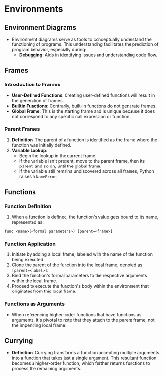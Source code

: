 # Environments

## Environment Diagrams

- Environment diagrams serve as tools to conceptually understand the functioning of programs. This understanding facilitates the prediction of program behavior, especially during:
    - **Debugging**: Aids in identifying issues and understanding code flow.

## Frames

### Introduction to Frames

- **User-Defined Functions**: Creating user-defined functions will result in the generation of frames.
- **Builtin Functions**: Contrarily, built-in functions do not generate frames.
- **Global Frame**: This is the starting frame and is unique because it does not correspond to any specific call expression or function.

### Parent Frames

1. **Definition**: The parent of a function is identified as the frame where the function was initially defined.
2. **Variable Lookup**:
    - Begin the lookup in the current frame.
    - If the variable isn't present, move to the parent frame, then its parent, and so on, until the global frame.
    - If the variable still remains undiscovered across all frames, Python raises a `NameError`.

## Functions

### Function Definition

1. When a function is defined, the function's value gets bound to its name, represented as:

```
func <name>(<formal parameters>) [parent=<frame>]
```


### Function Application

1. Initiate by adding a local frame, labeled with the name of the function being executed.
2. Clone the parent of the function into the local frame, denoted as `[parent=<label>]`.
3. Bind the function's formal parameters to the respective arguments within the local frame.
4. Proceed to execute the function's body within the environment that originates from this local frame.

### Functions as Arguments

- When referencing higher-order functions that have functions as arguments, it's pivotal to note that they attach to the parent frame, not the impending local frame.

## Currying

- **Definition**: Currying transforms a function accepting multiple arguments into a function that takes just a single argument. This resultant function becomes a higher-order function, which further returns functions to process the remaining arguments.

